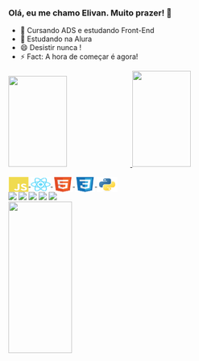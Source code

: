 ### Olá, eu me chamo Elivan. Muito prazer! 👋


- 🔭 Cursando ADS e estudando Front-End
- 🌱 Estudando na Alura
- 😄 Desistir nunca !
- ⚡ Fact: A hora de começar é agora!

<div align="">
  <a href="https://github.com/ElivanLimaJunior">
  <img height="180em" width="48%vw" src="https://github-readme-stats.vercel.app/api?username=ElivanLimaJunior&show_icons=true&theme=radical&include_all_commits=true&count_private=true"/>
  <img height="190em" width="48%vw" src="https://github-readme-stats.vercel.app/api/top-langs/?username=ElivanLimaJunior&layout=compact&langs_count=7&theme=radical"/>
</div>
  <div style="display: inline_block"><br>
  <img align="center" alt="Elivan-Js" height="30" width="40" src="https://raw.githubusercontent.com/devicons/devicon/master/icons/javascript/javascript-plain.svg">
  <img align="center" alt="Elivan-React" height="30" width="40" src="https://raw.githubusercontent.com/devicons/devicon/master/icons/react/react-original.svg">
  <img align="center" alt="Elivan-HTML" height="30" width="40" src="https://raw.githubusercontent.com/devicons/devicon/master/icons/html5/html5-original.svg">
  <img align="center" alt="Elivan-CSS" height="30" width="40" src="https://raw.githubusercontent.com/devicons/devicon/master/icons/css3/css3-original.svg">
  <img align="center" alt="Elivan-Python" height="30" width="40" src="https://raw.githubusercontent.com/devicons/devicon/master/icons/python/python-original.svg">
  
  <div> 
  <a href="https://www.youtube.com/channel/UCYcadBZ2LJt-8pTCJS94rFA" target="_blank"><img src="https://img.shields.io/badge/YouTube-FF0000?style=for-the-badge&logo=youtube&logoColor=white" target="_blank"></a>
  <a href="https://www.instagram.com/elivan_junior_/" target="_blank"><img src="https://img.shields.io/badge/-Instagram-%23E4405F?style=for-the-badge&logo=instagram&logoColor=white" target="_blank"></a>
 	<a href="https://www.twitch.tv/elivan_junior" target="_blank"><img src="https://img.shields.io/badge/Twitch-9146FF?style=for-the-badge&logo=twitch&logoColor=white" target="_blank"></a>
  <a href = "elivanlimajunior@gmail.com"><img src="https://img.shields.io/badge/-Gmail-%23333?style=for-the-badge&logo=gmail&logoColor=white" target="_blank"></a>
  <a href="https://www.linkedin.com/in/elivanjunior/" target="_blank"><img src="https://img.shields.io/badge/-LinkedIn-%230077B5?style=for-the-badge&logo=linkedin&logoColor=white" target="_blank"></a> 
</div>
<div>
  <img height="300em" width="50%" src="https://i.pinimg.com/originals/9c/35/6c/9c356c9ded0c8d64958ca64d8473ebf1.gif">
</div>

